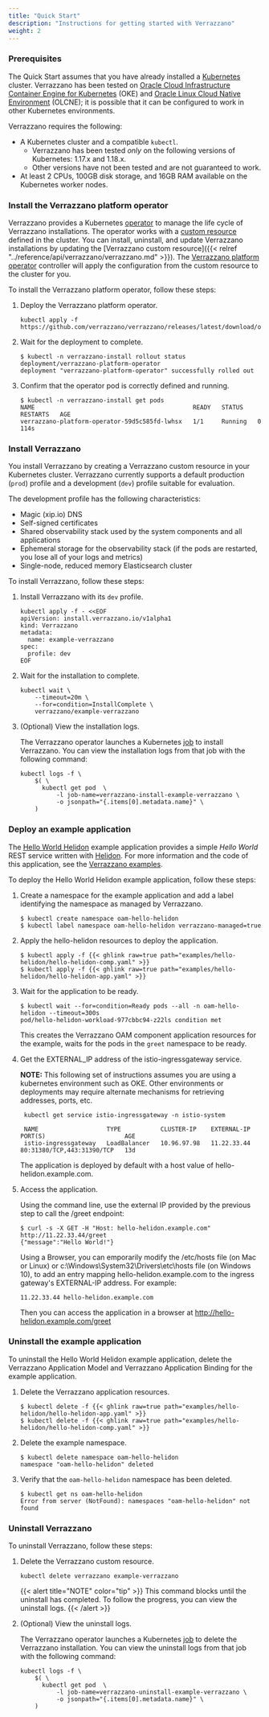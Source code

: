 ```yaml
---
title: "Quick Start"
description: "Instructions for getting started with Verrazzano"
weight: 2
---
```



### Prerequisites

The Quick Start assumes that you have already installed a
[Kubernetes](https://kubernetes.io/) cluster.  Verrazzano has been tested on
[Oracle Cloud Infrastructure Container Engine for Kubernetes](https://docs.cloud.oracle.com/en-us/iaas/Content/ContEng/Concepts/contengoverview.htm) (OKE) and
[Oracle Linux Cloud Native Environment](https://docs.oracle.com/en/operating-systems/olcne/) (OLCNE); it is possible that it can be configured to work in other Kubernetes
environments.

Verrazzano requires the following:
* A Kubernetes cluster and a compatible `kubectl`.
    * Verrazzano has been tested _only_ on the following versions of Kubernetes: 1.17.x and 1.18.x.
    * Other versions have not been tested and are not guaranteed to work.
* At least 2 CPUs, 100GB disk storage, and 16GB RAM available on the Kubernetes worker nodes.

### Install the Verrazzano platform operator

Verrazzano provides a Kubernetes [operator](https://kubernetes.io/docs/concepts/extend-kubernetes/operator/)
to manage the life cycle of Verrazzano installations.  The operator works with a
[custom resource](https://kubernetes.io/docs/concepts/extend-kubernetes/api-extension/custom-resources/) defined in the cluster.
You can install, uninstall, and update Verrazzano installations by updating the
[Verrazzano custom resource]({{< relref "../reference/api/verrazzano/verrazzano.md" >}}).
The [Verrazzano platform operator](https://github.com/verrazzano/verrazzano-platform-operator) controller will apply the configuration from the custom resource to the cluster for you.

To install the Verrazzano platform operator, follow these steps:

1. Deploy the Verrazzano platform operator.

    ```shell
    kubectl apply -f https://github.com/verrazzano/verrazzano/releases/latest/download/operator.yaml
    ```

1. Wait for the deployment to complete.

    ```shell
    $ kubectl -n verrazzano-install rollout status deployment/verrazzano-platform-operator
    deployment "verrazzano-platform-operator" successfully rolled out
    ```

1. Confirm that the operator pod is correctly defined and running.

    ```shell
    $ kubectl -n verrazzano-install get pods
    NAME                                            READY   STATUS    RESTARTS   AGE
    verrazzano-platform-operator-59d5c585fd-lwhsx   1/1     Running   0          114s
    ```

### Install Verrazzano


You install Verrazzano by creating a Verrazzano custom resource in
your Kubernetes cluster.  Verrazzano currently supports a default production (`prod`)
profile and a development (`dev`) profile suitable for evaluation.  

The development profile has the following characteristics:
* Magic (xip.io) DNS
* Self-signed certificates
* Shared observability stack used by the system components and all applications
* Ephemeral storage for the observability stack (if the pods are restarted, you lose all of your logs and metrics)
* Single-node, reduced memory Elasticsearch cluster

To install Verrazzano, follow these steps:

1. Install Verrazzano with its `dev` profile.

    ```shell
    kubectl apply -f - <<EOF
    apiVersion: install.verrazzano.io/v1alpha1
    kind: Verrazzano
    metadata:
      name: example-verrazzano
    spec:
      profile: dev
    EOF
    ```

1. Wait for the installation to complete.
    ```shell
    kubectl wait \
        --timeout=20m \
        --for=condition=InstallComplete \
        verrazzano/example-verrazzano
    ```

1. (Optional) View the installation logs.

    The Verrazzano operator launches a Kubernetes [job](https://kubernetes.io/docs/concepts/workloads/controllers/job/) to install Verrazzano.  You can view the installation logs from that job with the following command:

    ```shell
    kubectl logs -f \
        $( \
          kubectl get pod  \
              -l job-name=verrazzano-install-example-verrazzano \
              -o jsonpath="{.items[0].metadata.name}" \
        )
    ```

### Deploy an example application

The [Hello World Helidon](https://github.com/verrazzano/verrazzano/blob/master/examples/hello-helidon/README.md)
example application provides a simple *Hello World* REST service written with [Helidon](https://helidon.io).
For more information and the code of this application, see the [Verrazzano examples](https://github.com/verrazzano/examples).

To deploy the Hello World Helidon example application, follow these steps:



1. Create a namespace for the example application and add a label identifying the namespace as managed by Verrazzano.

   ```shell
   $ kubectl create namespace oam-hello-helidon
   $ kubectl label namespace oam-hello-helidon verrazzano-managed=true
   ```
   
1. Apply the hello-helidon resources to deploy the application.

   ```shell
   $ kubectl apply -f {{< ghlink raw=true path="examples/hello-helidon/hello-helidon-comp.yaml" >}}
   $ kubectl apply -f {{< ghlink raw=true path="examples/hello-helidon/hello-helidon-app.yaml" >}}
   ```

1. Wait for the application to be ready. 
   
   ```shell
   $ kubectl wait --for=condition=Ready pods --all -n oam-hello-helidon --timeout=300s
   pod/hello-helidon-workload-977cbbc94-z22ls condition met
   ```
   This creates the Verrazzano OAM component application resources for the example, waits for the pods in the `greet` 
   namespace to be ready.

1. Get the EXTERNAL_IP address of the istio-ingressgateway service.  

   **NOTE:** This following set of instructions assumes you are using a kubernetes environment such as OKE. Other 
   environments or deployments may require alternate mechanisms for retrieving addresses, ports, etc.

   ```shell
    kubectl get service istio-ingressgateway -n istio-system

    NAME                   TYPE           CLUSTER-IP    EXTERNAL-IP   PORT(S)                      AGE
    istio-ingressgateway   LoadBalancer   10.96.97.98   11.22.33.44   80:31380/TCP,443:31390/TCP   13d
    ```
   
    The application is deployed by default with a host value of hello-helidon.example.com.

1. Access the application.

     Using the command line, use the external IP provided by the previous step to call the /greet endpoint:

     ```shell
     $ curl -s -X GET -H "Host: hello-helidon.example.com" http://11.22.33.44/greet
     {"message":"Hello World!"}
     ```

     Using a Browser, you can emporarily modify the /etc/hosts file (on Mac or Linux) or c:\Windows\System32\Drivers\etc\hosts file (on Windows 10), to add an entry mapping hello-helidon.example.com to the ingress gateway's EXTERNAL-IP address. For example:

     ```text
     11.22.33.44 hello-helidon.example.com
     ```
     
     Then you can access the application in a browser at http://hello-helidon.example.com/greet

### Uninstall the example application

To uninstall the Hello World Helidon example application, delete the Verrazzano Application Model and Verrazzano Application Binding
for the example application.

1. Delete the Verrazzano application resources.

   ```shell
   $ kubectl delete -f {{< ghlink raw=true path="examples/hello-helidon/hello-helidon-app.yaml" >}}
   $ kubectl delete -f {{< ghlink raw=true path="examples/hello-helidon/hello-helidon-comp.yaml" >}}
    ```

1. Delete the example namespace.

   ```shell
   $ kubectl delete namespace oam-hello-helidon
   namespace "oam-hello-helidon" deleted
    ```

1. Verify that the `oam-hello-helidon` namespace has been deleted.

   ```shell
   $ kubectl get ns oam-hello-helidon
   Error from server (NotFound): namespaces "oam-hello-helidon" not found
   ```

### Uninstall Verrazzano

To uninstall Verrazzano, follow these steps:

1. Delete the Verrazzano custom resource.

    ```shell
    kubectl delete verrazzano example-verrazzano
    ```

   {{< alert title="NOTE" color="tip" >}}
   This command blocks until the uninstall has completed.  To follow the progress,
   you can view the uninstall logs.
   {{< /alert >}}

1. (Optional) View the uninstall logs.

    The Verrazzano operator launches a Kubernetes [job](https://kubernetes.io/docs/concepts/workloads/controllers/job/) to delete the Verrazzano installation.  You can view the uninstall logs from that job with the following command:

    ```shell
    kubectl logs -f \
        $( \
          kubectl get pod  \
              -l job-name=verrazzano-uninstall-example-verrazzano \
              -o jsonpath="{.items[0].metadata.name}" \
        )
    ```
